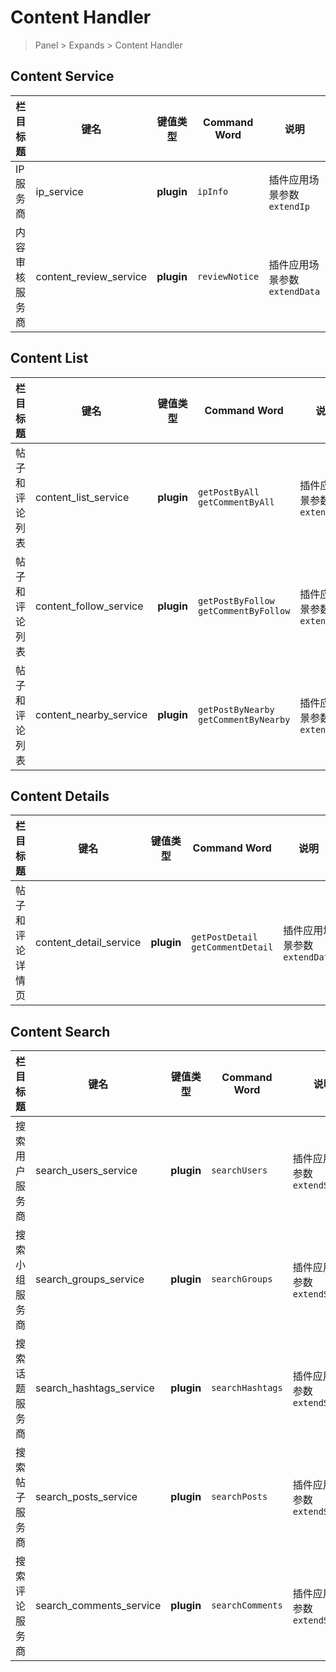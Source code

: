 # Content Handler

> Panel > Expands > Content Handler

## Content Service

| 栏目标题 | 键名 | 键值类型 | Command Word | 说明 |
| --- | --- | --- | --- | --- |
| IP 服务商 | ip_service | **plugin** | `ipInfo` | 插件应用场景参数 `extendIp` |
| 内容审核服务商 | content_review_service | **plugin** | `reviewNotice` | 插件应用场景参数 `extendData` |

## Content List

| 栏目标题 | 键名 | 键值类型 | Command Word | 说明 |
| --- | --- | --- | --- | --- |
| 帖子和评论列表 | content_list_service | **plugin** | `getPostByAll`<br>`getCommentByAll` | 插件应用场景参数 `extendData` |
| 帖子和评论列表 | content_follow_service | **plugin** | `getPostByFollow`<br>`getCommentByFollow` | 插件应用场景参数 `extendData` |
| 帖子和评论列表 | content_nearby_service | **plugin** | `getPostByNearby`<br>`getCommentByNearby` | 插件应用场景参数 `extendData` |

## Content Details

| 栏目标题 | 键名 | 键值类型 | Command Word | 说明 |
| --- | --- | --- | --- | --- |
| 帖子和评论详情页 | content_detail_service | **plugin** | `getPostDetail`<br>`getCommentDetail` | 插件应用场景参数 `extendData` |

## Content Search

| 栏目标题 | 键名 | 键值类型 | Command Word | 说明 |
| --- | --- | --- | --- | --- |
| 搜索用户服务商 | search_users_service | **plugin** | `searchUsers` | 插件应用场景参数 `extendSearch` |
| 搜索小组服务商 | search_groups_service | **plugin** | `searchGroups` | 插件应用场景参数 `extendSearch` |
| 搜索话题服务商 | search_hashtags_service | **plugin** | `searchHashtags` | 插件应用场景参数 `extendSearch` |
| 搜索帖子服务商 | search_posts_service | **plugin** | `searchPosts` | 插件应用场景参数 `extendSearch` |
| 搜索评论服务商 | search_comments_service | **plugin** | `searchComments` | 插件应用场景参数 `extendSearch` |

